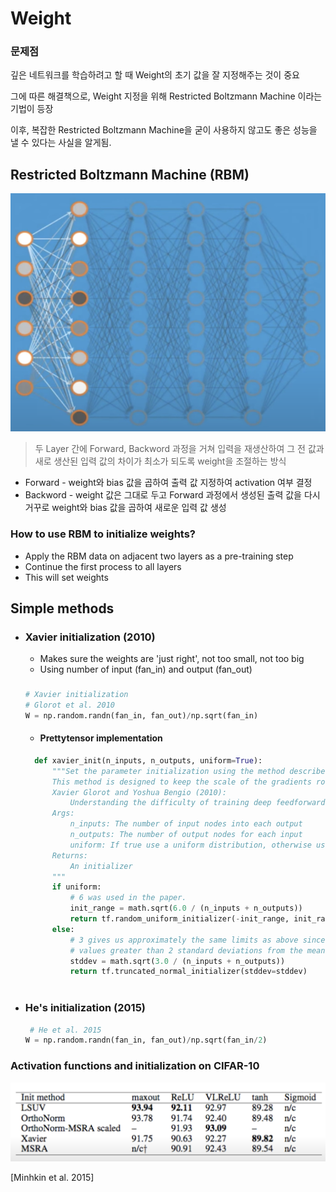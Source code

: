 # Weight

### 문제점
깊은 네트워크를 학습하려고 할 때 Weight의 초기 값을 잘 지정해주는 것이 중요

그에 따른 해결책으로, Weight 지정을 위해 Restricted Boltzmann Machine 이라는 기법이 등장

이후, 복잡한 Restricted Boltzmann Machine을 굳이 사용하지 않고도 좋은 성능을 낼 수 있다는 사실을 알게됨. 

## Restricted Boltzmann Machine (RBM)
<img src="img/rbm.png" style="width: 550px">

> 두 Layer 간에 Forward, Backword 과정을 거쳐 입력을 재생산하여 그 전 값과 새로 생산된 입력 값의 차이가 최소가 되도록 weight을 조절하는 방식

- Forward - weight와 bias 값을 곱하여 출력 값 지정하여 activation 여부 결정
- Backword - weight 값은 그대로 두고 Forward 과정에서 생성된 출력 값을 다시 거꾸로 weight와 bias 값을 곱하여 새로운 입력 값 생성 

### How to use RBM to initialize weights?
- Apply the RBM data on adjacent two layers as a pre-training step 
- Continue the first process to all layers 
- This will set weights 
  
## Simple methods
- ### Xavier initialization (2010)
  - Makes sure the weights are 'just right', not too small, not too big
  - Using number of input (fan_in) and output (fan_out) 
      
  ###

  ```Python 
  # Xavier initialization
  # Glorot et al. 2010 
  W = np.random.randn(fan_in, fan_out)/np.sqrt(fan_in) 
  ```
  - #### Prettytensor implementation 
  ```python 
    def xavier_init(n_inputs, n_outputs, uniform=True): 
        """Set the parameter initialization using the method described. 
        This method is designed to keep the scale of the gradients roughly the same in all layers. 
        Xavier Glorot and Yoshua Bengio (2010): 
            Understanding the difficulty of training deep feedforward neural networks. International conference on artificial intelligence and statistics. 
        Args: 
            n_inputs: The number of input nodes into each output
            n_outputs: The number of output nodes for each input
            uniform: If true use a uniform distribution, otherwise use a normal. 
        Returns: 
            An initializer
        """
        if uniform:
            # 6 was used in the paper. 
            init_range = math.sqrt(6.0 / (n_inputs + n_outputs))
            return tf.random_uniform_initializer(-init_range, init_range)
        else:
            # 3 gives us approximately the same limits as above since this repicks
            # values greater than 2 standard deviations from the mean
            stddev = math.sqrt(3.0 / (n_inputs + n_outputs))
            return tf.truncated_normal_initializer(stddev=stddev)
    
  ```
- ### He's initialization (2015)

  ```Python 
   # He et al. 2015
  W = np.random.randn(fan_in, fan_out)/np.sqrt(fan_in/2) 
  ```

### Activation functions and initialization on CIFAR-10 
<img src="img/weight_method.png" style="width: 550px">

[Minhkin et al. 2015]
